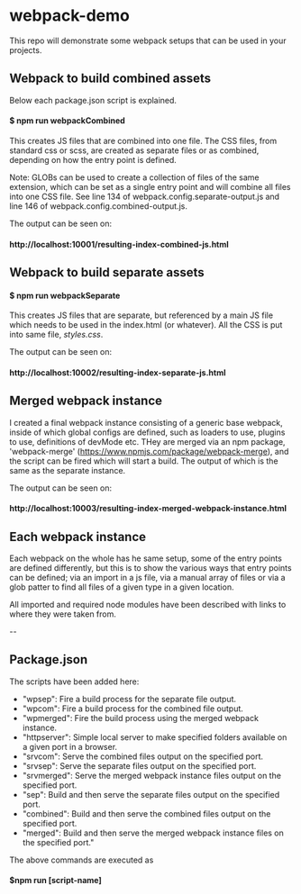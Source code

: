 # webpack-demo
 
This repo will demonstrate some webpack setups that can be used in your projects.

## Webpack to build combined assets

Below each package.json script is explained.

#### $ npm run webpackCombined

This creates JS files that are combined into one file. The CSS files, from standard css or scss, are created as separate files or as combined, depending on how the entry point is defined.  

Note: GLOBs can be used to create a collection of files of the same extension, which can be set as a single entry point and will combine all files into one CSS file.  See line 134 of webpack.config.separate-output.js and line 146 of webpack.config.combined-output.js.

The output can be seen on:
#### http://localhost:10001/resulting-index-combined-js.html

## Webpack to build separate assets

#### $ npm run webpackSeparate

This creates JS files that are separate, but referenced by a main JS file which needs to be used in the index.html (or whatever).  All the CSS is put into same file, _styles.css_.

The output can be seen on:

#### http://localhost:10002/resulting-index-separate-js.html

## Merged webpack instance

I created a final webpack instance consisting of a generic base webpack, inside of which global configs are defined, such as loaders to use, plugins to use, definitions of devMode etc.   THey are merged via an npm package, 'webpack-merge' (https://www.npmjs.com/package/webpack-merge), and the script can be fired which will start a build.  The output of which is the same as the separate instance.

The output can be seen on:
#### http://localhost:10003/resulting-index-merged-webpack-instance.html

## Each webpack instance

Each webpack on the whole has he same setup, some of the entry points are defined differently, but this is to show the various ways that entry points can be defined; via an import in a js file, via a manual array of files or via a glob patter to find all files of a given type in a given location.

All imported and required node modules have been described with links to where they were taken from.

--

## Package.json

The scripts have been added here:

* "wpsep": Fire a build process for the separate file output.
* "wpcom": Fire a build process for the combined file output.
* "wpmerged": Fire the build process using the merged webpack instance.
* "httpserver": Simple local server to make specified folders available on a given port in a browser.
* "srvcom": Serve the combined files output on the specified port.
* "srvsep": Serve the separate files output on the specified port.
* "srvmerged": Serve the merged webpack instance files output on the specified port.
* "sep": Build and then serve the separate files output on the specified port.
* "combined": Build and then serve the combined files output on the specified port.
* "merged": Build and then serve the merged webpack instance files on the specified port."

The above commands are executed as 

#### $npm run [script-name]
